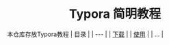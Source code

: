<div align="center">

# Typora 简明教程

</div>

本仓库存放Typora教程
| 目录 |
| --- |
| [下载](docs/install/v1.6.md) |
| [使用](docs/use/use.md) |
| ... |


